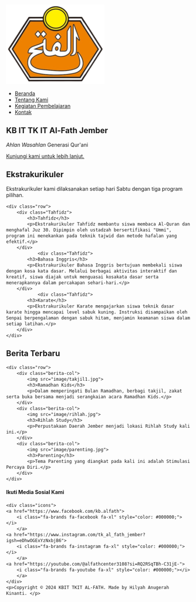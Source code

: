 <!DOCTYPE html>
<html>
<head>
<meta name="viewport" content="with=device-width, initial-scale=1.0">
<title>KBTK IT Al-Fath</title>
<link rel="stylesheet" href="style.css">
<link rel="stylesheet" href="https://cdnjs.cloudflare.com/ajax/libs/font-awesome/6.5.2/css/all.min.css" integrity="sha512-SnH5WK+bZxgPHs44uWIX+LLJAJ9/2PkPKZ5QiAj6Ta86w+fsb2TkcmfRyVX3pBnMFcV7oQPJkl9QevSCWr3W6A==" crossorigin="anonymous" referrerpolicy="no-referrer" />
</head>
<body>
	<section class="header" id="home">
	<nav>
		<a href="index.html"><img src="image/logo.png"</a>
		<div class="nav-links" id="navLinks">
			<i class="fa-solid fa-xmark fa-xl"id="close"style="color: #ffffff;" onclick="hideMenu()"></i>
			<ul>
			<li><a href="Web TKIT Al-Fath.html">Beranda</a></li>
			<li><a href="asset/tentangkami.html">Tentang Kami</a></li>
			<li><a href="asset/kbm.html">Kegiatan Pembelajaran</a></li>
			<li><a href="asset/kontak.html">Kontak</a></li>
			</ul>
		</div>
		<i class="fa-solid fa-bars fa-xl"id="menu"style="color: #ffffff;"onclick="showMenu()"></i>
	</nav>

<div class="text-box">
	<h1>KB IT TK IT Al-Fath Jember</h1>
	<p><i>Ahlan Wasahlan</i> Generasi Qur'ani</p>
	<a href="asset/tentangkami.html" class="hero-btn">Kunjungi kami untuk lebih lanjut.</a>
</div>
	</section>

<!------Ekstrakurikuler------>
<section class="ekstra">
	<h1>Ekstrakurikuler</h1>
	<p>Ekstrakurikuler kami dilaksanakan setiap hari Sabtu dengan tiga program pilihan.</p>
	
	<div class="row">
		<div class="Tahfidz">
			<h3>Tahfidz</h3>
			<p>Ekstrakurikuler Tahfidz membantu siswa membaca Al-Quran dan menghafal Juz 30. Dipimpin oleh ustadzah bersertifikasi "Ummi", program ini menekankan pada teknik tajwid dan metode hafalan yang efektif.</p>
		</div>
				<div class="Tahfidz">
			<h3>Bahasa Inggris</h3>
			<p>Ekstrakurikuler Bahasa Inggris bertujuan membekali siswa dengan kosa kata dasar. Melalui berbagai aktivitas interaktif dan kreatif, siswa diajak untuk menguasai kosakata dasar serta menerapkannya dalam percakapan sehari-hari.</p>
		</div>
				<div class="Tahfidz">
			<h3>Karate</h3>
			<p>Ekstrakurikuler Karate mengajarkan siswa teknik dasar karate hingga mencapai level sabuk kuning. Instruksi disampaikan oleh Senpai berpengalaman dengan sabuk hitam, menjamin keamanan siswa dalam setiap latihan.</p>
		</div>
	</div>
</section>

<!------News------>
<section class="berita">
	<h1>Berita Terbaru</h1>

	<div class="row">
		<div class="berita-col">
			<img src="image/takjil1.jpg">
			<h3>Ramadhan Kids</h3>
			<p>Dalam memperingati Bulan Ramadhan, berbagi takjil, zakat serta buka bersama menjadi serangkaian acara Ramadhan Kids.</p>
		</div>
		<div class="berita-col">
			<img src="image/rihlah.jpg">
			<h3>Rihlah Study</h3>
			<p>Perpustakaan Daerah Jember menjadi lokasi Rihlah Study kali ini.</p>
		</div>
		<div class="berita-col">
			<img src="image/parenting.jpg">
			<h3>Parenting</h3>
			<p>Tema Parenting yang diangkat pada kali ini adalah Stimulasi Percaya Diri.</p>
		</div>
	</div>

</section>

<!------Footer------>
<section class="footer">
	<h4>Ikuti Media Sosial Kami</h4>
	
	<div class="icons">
	<a href="https://www.facebook.com/kb.alfath">
		<i class="fa-brands fa-facebook fa-xl" style="color: #000000;"></i>
		</a>
	<a href="https://www.instagram.com/tk_al_fath_jember?igsh=eDhwOGExYzNxbjB6">
		<i class="fa-brands fa-instagram fa-xl" style="color: #000000;"></i>
		</a>
	<a href="https://youtube.com/@alfathcenter3108?si=RQ2RSqTBh-C31jE-">
		<i class="fa-brands fa-youtube fa-xl" style="color: #000000;"></i>
		</a>
	</div>
	<p>Copyright © 2024 KBIT TKIT AL-FATH. Made by Hilyah Anugerah Kinanti. </p>
</section>

<!------JS------>
<script>

	function "showMenu()"{
		const navLinks=document.querySelector('.navLinks')
		navLinks.style.display='flex'
	}
	
	function "hideMenu()"{
		const navLinks=document.querySelector('.navLinks')
		navLinks.style.display='none'
	}
	
</script>
</body>
</html>
